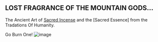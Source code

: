 ## LOST FRAGRANCE OF THE MOUNTAIN GODS...

The Ancient Art of [Sacred Incense](http://home.sacredincense/) and the [Sacred Essence] from the Tradations Of Humanity.

Go Burn One! 
![image](https://user-images.githubusercontent.com/37987346/96677782-4b783000-133e-11eb-842e-d34871c3ea9e.png)
